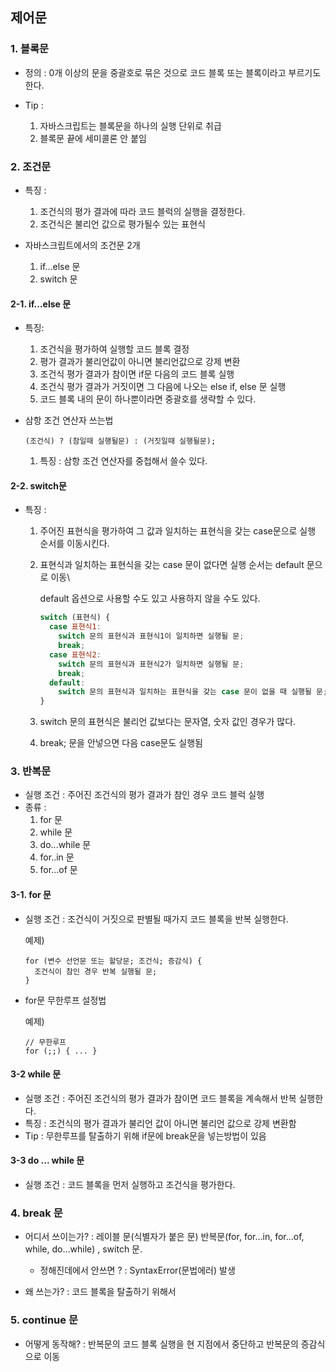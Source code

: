 ## 제어문

### 1. 블록문



- 정의 : 0개 이상의 문을 중괄호로 묶은 것으로 코드 블록 또는 블록이라고 부르기도 한다.

- Tip : 

  1. 자바스크립트는 블록문을 하나의 실행 단위로 취급
  2. 블록문 끝에 세미콜론 안 붙임

  

### 2. 조건문 

- 특징 :

  1. 조건식의 평가 결과에 따라 코드 블럭의 실행을 결정한다.
  2. 조건식은 불리언 값으로 평가될수 있는 표현식

  

- 자바스크립트에서의 조건문 2개 

  1. if...else 문
  2. switch 문



#### 2-1. if...else 문

- 특징:

  1. 조건식을 평가하여 실행할 코드 블록 결정
  2. 평가 결과가 불리언값이 아니면 불리언값으로 강제 변환
  3. 조건식 평가 결과가 참이면 if문 다음의 코드 블록 실행
  4. 조건식 평가 결과가 거짓이면 그 다음에 나오는 else if, else 문 실행
  5. 코드 블록 내의 문이 하나뿐이라면 중괄호를 생략할 수 있다.

  

- 삼항 조건 연산자 쓰는법 

  ```
  (조건식) ? (참일때 실행될문) : (거짓일때 실행될문);
  ```

  1. 특징 : 삼항 조건 연산자를 중첩해서 쓸수 있다. 



#### 2-2. switch문

- 특징 : 

  1. 주어진 표현식을 평가하여 그 값과 일치하는 표현식을 갖는 case문으로 실행 순서를 이동시킨다.

  2. 표현식과 일치하는 표현식을 갖는 case 문이 없다면 실행 순서는 default 문으로 이동\

     default 옵션으로 사용할 수도 있고 사용하지 않을 수도 있다.

     ```javascript
     switch (표현식) {
       case 표현식1:
         switch 문의 표현식과 표현식1이 일치하면 실행될 문;
         break;
       case 표현식2:
         switch 문의 표현식과 표현식2가 일치하면 실행될 문;
         break;
       default:
         switch 문의 표현식과 일치하는 표현식을 갖는 case 문이 없을 때 실행될 문;
     }
     ```

  3. switch 문의 표현식은 불리언 값보다는 문자열, 숫자 값인 경우가 많다.

  4. break; 문을 안넣으면 다음 case문도 실행됨



### 3. 반복문

- 실행 조건 : 주어진 조건식의 평가 결과가 참인 경우 코드 블럭 실행
- 종류 : 
  1. for 문
  2. while 문
  3. do...while 문
  4. for..in 문
  5. for...of 문

#### 3-1. for 문

- 실행 조건 : 조건식이 거짓으로 판별될 때가지 코드 블록을 반복 실행한다.

  예제)

  ```javscript
  for (변수 선언문 또는 할당문; 조건식; 증감식) {
    조건식이 참인 경우 반복 실행될 문;
  }
  ```

- for문 무한루프 설정법

  예제)

  ```
  // 무한루프
  for (;;) { ... }
  ```



#### 3-2 while 문

- 실행 조건 : 주어진 조건식의 평가 결과가 참이면 코드 블록을 계속해서 반복 실행한다.
- 특징 : 조건식의 평가 결과가 불리언 값이 아니면 불리언 값으로 강제 변환함
- Tip : 무한루프를 탈출하기 위해 if문에 break문을 넣는방법이 있음



#### 3-3 do ... while 문

- 실행 조건 : 코드 블록을 먼저 실행하고 조건식을 평가한다.



### 4. break 문

- 어디서 쓰이는가? : 레이블 문(식별자가 붙은 문) 반복문(for, for…in, for…of, while, do…while) , switch 문.
  - 정해진데에서 안쓰면 ? : SyntaxError(문법에러) 발생

- 왜 쓰는가? : 코드 블록을 탈출하기 위해서



### 5. continue 문

- 어떻게 동작해? : 반복문의 코드 블록 실행을 현 지점에서 중단하고 반복문의 증감식으로 이동

  